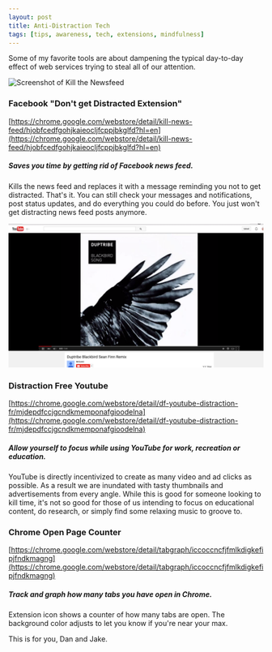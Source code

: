 ```yaml
---
layout: post
title: Anti-Distraction Tech
tags: [tips, awareness, tech, extensions, mindfulness]
---
```


Some of my favorite tools are about dampening the typical day-to-day effect of web services trying to steal all of our attention.

![Screenshot of Kill the Newsfeed](https://lh6.googleusercontent.com/xzX_SP34jGvJVTnnpceWtOvcjv-OCq0kkHSp9s83Uk8YFHg2BV32nMqo6vUwWQf4dRdE9I1e7eA=s1280-h800-e365-rw)

### Facebook "Don't get Distracted Extension"

[https://chrome.google.com/webstore/detail/kill-news-feed/hjobfcedfgohjkaieocljfcppjbkglfd?hl=en](https://chrome.google.com/webstore/detail/kill-news-feed/hjobfcedfgohjkaieocljfcppjbkglfd?hl=en)

##### Saves you time by getting rid of Facebook news feed.

Kills the news feed and replaces it with a message reminding you not to get distracted. That's it. You can still check your messages and notifications, post status updates, and do everything you could do before. You just won't get distracting news feed posts anymore.

![Screenshot of Distraction Free Youtube](/images/distraction-free-youtube.png)

### Distraction Free Youtube

[https://chrome.google.com/webstore/detail/df-youtube-distraction-fr/mjdepdfccjgcndkmemponafgioodelna](https://chrome.google.com/webstore/detail/df-youtube-distraction-fr/mjdepdfccjgcndkmemponafgioodelna)

##### Allow yourself to focus while using YouTube for work, recreation or education.

YouTube is directly incentivized to create as many video and ad clicks as possible.  As a result we are inundated with tasty thumbnails and advertisements from every angle.  While this is good for someone looking to kill time, it's not so good for those of us intending to focus on educational content, do research, or simply find some relaxing music to groove to.

### Chrome Open Page Counter

[https://chrome.google.com/webstore/detail/tabgraph/iccoccncfjfmlkdigkefipjfndkmagng](https://chrome.google.com/webstore/detail/tabgraph/iccoccncfjfmlkdigkefipjfndkmagng)

##### Track and graph how many tabs you have open in Chrome.

Extension icon shows a counter of how many tabs are open. The background color adjusts to let you know if you're near your max.


This is for you, Dan and Jake.
